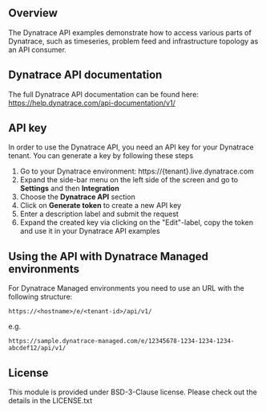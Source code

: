 ## Overview

The Dynatrace API examples demonstrate how to access various parts of Dynatrace, such as
timeseries, problem feed and infrastructure topology as an API consumer.

## Dynatrace API documentation

The full Dynatrace API documentation can be found here: 
https://help.dynatrace.com/api-documentation/v1/

## API key
In order to use the Dynatrace API, you need an API key for your Dynatrace tenant. You can generate a key by following these steps

1. Go to your Dynatrace environment: https://{tenant}.live.dynatrace.com
2. Expand the side-bar menu on the left side of the screen and go to **Settings** and then **Integration**
3. Choose the **Dynatrace API** section
4. Click on **Generate token** to create a new API key
5. Enter a description label and submit the request
6. Expand the created key via clicking on the "Edit"-label, copy the token and use it in your Dynatrace API examples

## Using the API with Dynatrace Managed environments

For Dynatrace Managed environments you need to use an URL with the following structure:

    https://<hostname>/e/<tenant-id>/api/v1/

e.g.

    https://sample.dynatrace-managed.com/e/12345678-1234-1234-1234-abcdef12/api/v1/

## License
This module is provided under BSD-3-Clause license. Please check out the details in the LICENSE.txt
